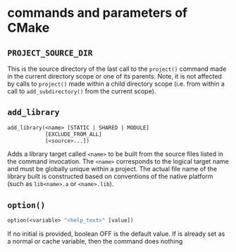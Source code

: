 # commands and parameters of CMake

## `PROJECT_SOURCE_DIR`

This is the source directory of the last call to the `project()` command made in the current directory scope or one of its parents. Note, it is not affected by calls to `project()` made within a child directory scope (i.e. from within a call to `add_subdirectory()` from the current scope).

## `add_library`

```makefile
add_library(<name> [STATIC | SHARED | MODULE]
            [EXCLUDE_FROM_ALL]
            [<source>...])
```

Adds a library target called `<name>` to be built from the source files listed in the command invocation. The `<name>` corresponds to the logical target name and must be globally unique within a project. The actual file name of the library built is constructed based on conventions of the native platform (such as `lib<name>.a` or `<name>.lib`).

## `option()`

```makefile
option(<variable> "<help_text>" [value])
```

If no initial <value> is provided, boolean OFF is the default value. If <variable> is already set as a normal or cache variable, then the command does nothing
